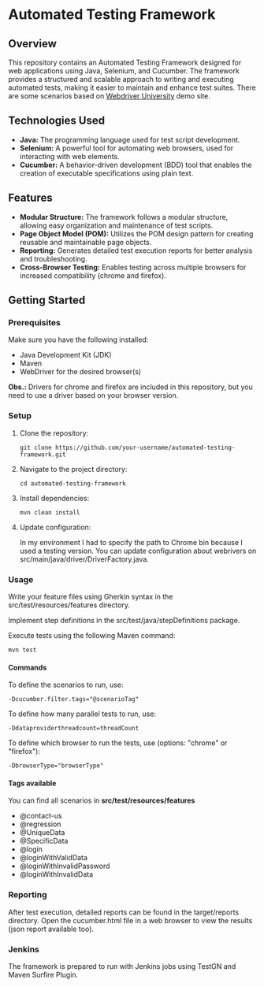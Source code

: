 # Automated Testing Framework

## Overview

This repository contains an Automated Testing Framework designed for web applications using Java, Selenium, and Cucumber. The framework provides a structured and scalable approach to writing and executing automated tests, making it easier to maintain and enhance test suites. There are some scenarios based on [Webdriver University](https://www.webdriveruniversity.com/) demo site.

## Technologies Used

- **Java:** The programming language used for test script development.
- **Selenium:** A powerful tool for automating web browsers, used for interacting with web elements.
- **Cucumber:** A behavior-driven development (BDD) tool that enables the creation of executable specifications using plain text.

## Features

- **Modular Structure:** The framework follows a modular structure, allowing easy organization and maintenance of test scripts.
- **Page Object Model (POM):** Utilizes the POM design pattern for creating reusable and maintainable page objects.
- **Reporting:** Generates detailed test execution reports for better analysis and troubleshooting.
- **Cross-Browser Testing:** Enables testing across multiple browsers for increased compatibility (chrome and firefox).

## Getting Started

### Prerequisites

Make sure you have the following installed:

- Java Development Kit (JDK)
- Maven
- WebDriver for the desired browser(s)

**Obs.:** Drivers for chrome and firefox are included in this repository, but you need to use a driver based on your browser version.


### Setup

1. Clone the repository:

   ```
   git clone https://github.com/your-username/automated-testing-framework.git
   ```
2. Navigate to the project directory:
    ```
    cd automated-testing-framework
    ```
3. Install dependencies:
    ```
    mvn clean install
    ```
4. Update configuration:

    In my environment I had to specify the path to Chrome bin because I used a testing version. You can update configuration about webrivers on src/main/java/driver/DriverFactory.java.

### Usage

Write your feature files using Gherkin syntax in the src/test/resources/features directory.

Implement step definitions in the src/test/java/stepDefinitions package.

Execute tests using the following Maven command:
    
   ```
   mvn test
   ```    
#### Commands
To define the scenarios to run, use:
   ```
   -Dcucumber.filter.tags="@scenarioTag"
   ```
To define how many parallel tests to run, use:
   ```
   -Ddataproviderthreadcount=threadCount
   ```
To define which browser to run the tests, use (options: "chrome" or "firefox"):
   ```
   -DbrowserType="browserType"
   ```
#### Tags available
You can find all scenarios in **src/test/resources/features**
- @contact-us
- @regression
- @UniqueData
- @SpecificData
- @login
- @loginWithValidData
- @loginWithInvalidPassword
- @loginWithInvalidData

### Reporting
After test execution, detailed reports can be found in the target/reports directory. Open the cucumber.html file in a web browser to view the results (json report available too).

### Jenkins 
The framework is prepared to run with Jenkins jobs using TestGN and Maven Surfire Plugin.
